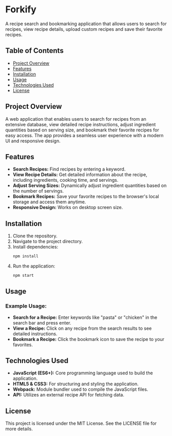 # Forkify

A recipe search and bookmarking application that allows users to search for recipes, view recipe details, upload custom recipes and save their favorite recipes.

## Table of Contents

- [Project Overview](#project-overview)
- [Features](#features)
- [Installation](#installation)
- [Usage](#usage)
- [Technologies Used](#technologies-used)
- [License](#license)

## Project Overview

A web application that enables users to search for recipes from an extensive database, view detailed recipe instructions, adjust ingredient quantities based on serving size, and bookmark their favorite recipes for easy access. The app provides a seamless user experience with a modern UI and responsive design.

## Features

- **Search Recipes:** Find recipes by entering a keyword.
- **View Recipe Details:** Get detailed information about the recipe, including ingredients, cooking time, and servings.
- **Adjust Serving Sizes:** Dynamically adjust ingredient quantities based on the number of servings.
- **Bookmark Recipes:** Save your favorite recipes to the browser's local storage and access them anytime.
- **Responsive Design:** Works on desktop screen size.

## Installation

1. Clone the repository.
2. Navigate to the project directory.
3. Install dependencies:
   ```bash
   npm install
   ```
4. Run the application:
   ```bash
   npm start
   ```

## Usage

### Example Usage:

- **Search for a Recipe:** Enter keywords like "pasta" or "chicken" in the search bar and press enter.
- **View a Recipe:** Click on any recipe from the search results to see detailed instructions.
- **Bookmark a Recipe:** Click the bookmark icon to save the recipe to your favorites.

## Technologies Used

- **JavaScript (ES6+):** Core programming language used to build the application.
- **HTML5 & CSS3:** For structuring and styling the application.
- **Webpack:** Module bundler used to compile the JavaScript files.
- **API:** Utilizes an external recipe API for fetching data.

## License

This project is licensed under the MIT License. See the LICENSE file for more details.
